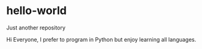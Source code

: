 # hello-world
Just another repository

Hi Everyone, I prefer to program in Python but enjoy learning all languages.
